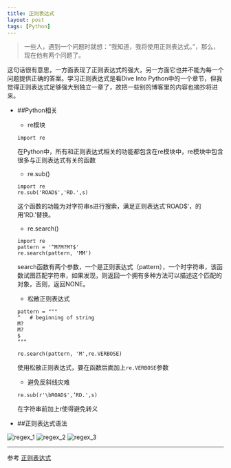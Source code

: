 ```yaml
---
title: 正则表达式
layout: post
tags: [Python]
---
```



> 一些人，遇到一个问题时就想：“我知道，我将使用正则表达式。”，那么，现在他有两个问题了。

这句话很有意思，一方面表现了正则表达式的强大，另一方面它也并不能为每一个问题提供正确的答案。学习正则表达式是看Dive Into Python中的一个章节，但我觉得正则表达式足够强大到独立一章了，故把一些别的博客里的内容也摘抄将进来。


- ##Python相关

    - re模块
    
    ```
    import re
    ```
    
    在Python中，所有和正则表达式相关的功能都包含在re模块中，re模块中包含很多与正则表达式有关的函数
    
    - re.sub()
    
    ```
    import re
    re.sub('ROAD$','RD.',s)
    ```
    
    这个函数的功能为对字符串s进行搜索，满足正则表达式'ROAD$'，的用'RD.'替换。
    
    - re.search()
    
    ```
    import re
    pattern = '^M?M?M?$'
    re.search(pattern, 'MM')
    ```
    
    search函数有两个参数，一个是正则表达式（pattern），一个时字符串，该函数试图匹配字符串，如果发现，则返回一个拥有多种方法可以描述这个匹配的对象，否则，返回NONE。
    
    - 松散正则表达式
    
    ```
    pattern = """
    ^   # beginning of string
    M?
    M?
    $
    """
    
    re.search(pattern, 'M',re.VERBOSE)
    ```
    
    使用松散正则表达式，要在函数后面加上`re.VERBOSE`参数
    
    - 避免反斜线灾难
    
    ```
    re.sub(r'\bROAD$',’RD.',s)
    ```
    
    在字符串前加上r使得避免转义
    
- ##正则表达式语法

![regex_1](/media/files/regex_1.png)
![regex_2](/media/files/regex_2.png)
![regex_3](/media/files/regex_3.png)


---
参考 [正则表达式](http://zh.wikipedia.org/wiki/%E6%AD%A3%E5%88%99%E8%A1%A8%E8%BE%BE%E5%BC%8F)


